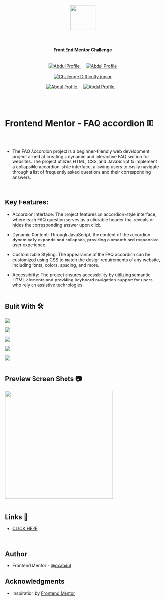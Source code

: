 <h1 align="center"><img src="https://github.com/0xabdul/Interactive-Rating-Component/assets/119418867/fa658c7b-4913-468f-aec0-b3aa8409aa22" height="80px"></img></h1><br>
<h4 align="center" color="blue">Front End Mentor Challenge</h4><br>
<div align="center">
  <a href="https://www.frontendmentor.io/profile/0xAbdul">
    <img src="https://img.shields.io/badge/Profile-0xAbdul-fefefe?style=for-the-badge&logo=frontendmentor" alt="Abdul Profile">
  </a> &nbsp;&nbsp;&nbsp;
  <a href="https://www.frontendmentor.io/profile/0xAbdul">
    <img src="https://img.shields.io/badge/Status-Completed-90EE90?style=for-the-badge&logo=frontendmentor" alt="Abdul Profile">
  </a><br><br>
  <a href="https://www.frontendmentor.io/challenges?difficulties=2"  >
    <img src="https://img.shields.io/badge/Difficulty-newbie-87CEEB?style=for-the-badge&logo=frontendmentor" alt="Challenge Difficulty-junior">
  </a>
</div>
<br />
<div align="center">
    <a href="https://www.frontendmentor.io/profile/0xAbdul">
    <img src="https://img.shields.io/badge/Type-Free-000080?style=for-the-badge&logo=frontendmentor" alt="Abdul Profile">
  </a> &nbsp;&nbsp;&nbsp;
  <a href="https://www.frontendmentor.io/profile/0xAbdul">
    <img src="https://img.shields.io/badge/Languages-HTML & CSS & js-800080?style=for-the-badge&logo=frontendmentor" alt="Abdul Profile">
  </a> &nbsp;&nbsp;&nbsp;<br><br><br>
</div><br>


# Frontend Mentor - FAQ accordion 🗉 <br><br>


-  The FAQ Accordion project is a beginner-friendly web development project aimed at creating a dynamic and interactive FAQ section for websites. The project utilizes HTML, CSS, and JavaScript to implement a collapsible accordion-style interface, allowing users to easily navigate
  through a list of frequently asked questions and their corresponding answers.
<br>

## Key Features:

- Accordion Interface: The project features an accordion-style interface, where each FAQ question serves as a clickable header that reveals or hides the corresponding answer upon click.

- Dynamic Content: Through JavaScript, the content of the accordion dynamically expands and collapses, providing a smooth and responsive user experience.
  
- Customizable Styling: The appearance of the FAQ accordion can be customized using CSS to match the design requirements of any website, including fonts, colors, spacing, and more.
  
- Accessibility: The project ensures accessibility by utilizing semantic HTML elements and providing keyboard navigation support for users who rely on assistive technologies.
<br><br>

## Bulit With 🛠️<br>

<img src="https://img.shields.io/badge/html5-%23E34F26.svg?style=for-the-badge&logo=html5&logoColor=white"></img>

<img src="https://img.shields.io/badge/css3-%231572B6.svg?style=for-the-badge&logo=css3&logoColor=white"></img>

<img src="https://img.shields.io/badge/google-4285F4?style=for-the-badge&logo=google&logoColor=white"></img>

<img src="https://img.shields.io/badge/Visual%20Studio%20Code-0078d7.svg?style=for-the-badge&logo=visual-studio-code&logoColor=white"></img><br>

</img><img src="https://img.shields.io/badge/javascript%20-%23323330.svg?&style=for-the-badge&logo=javascript&logoColor=%23F7DF1E"/><br><br>


## Preview Screen Shots 📷<br>

<img src="https://github.com/0xabdul/FAQ-accordion/assets/119418867/754bd07d-14f0-4e8a-89f0-45c90a49ba9a" height="350px"></img>
<br><br>

## Links 🚥 <br>

<ul>
  <li><a href="https://0xabdul.github.io/FAQ-accordion/">CLICK HERE</a></li>
</ul><BR>

## Author<br>
- Frontend Mentor - [@oxabdul](https://www.frontendmentor.io/profile/0xAbdul)<br>


## Acknowledgments<br>
<ul>
  <li>Inspiration by <a href="https://www.frontendmentor.io/home">Frontend Mentor</a></li>




  


